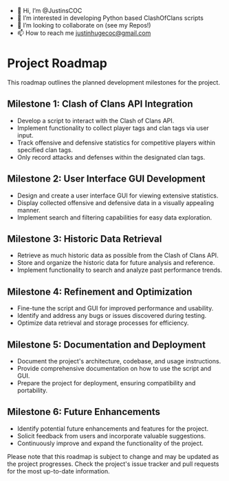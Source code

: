 - 👋 Hi, I’m @JustinsCOC
- 👀 I’m interested in developing Python based ClashOfClans scripts
- 💞️ I’m looking to collaborate on (see my Repos!)
- 📫 How to reach me justinhugecoc@gmail.com

# Project Roadmap

This roadmap outlines the planned development milestones for the project.

## Milestone 1: Clash of Clans API Integration
- Develop a script to interact with the Clash of Clans API.
- Implement functionality to collect player tags and clan tags via user input.
- Track offensive and defensive statistics for competitive players within specified clan tags.
- Only record attacks and defenses within the designated clan tags.

## Milestone 2: User Interface GUI Development
- Design and create a user interface GUI for viewing extensive statistics.
- Display collected offensive and defensive data in a visually appealing manner.
- Implement search and filtering capabilities for easy data exploration.

## Milestone 3: Historic Data Retrieval
- Retrieve as much historic data as possible from the Clash of Clans API.
- Store and organize the historic data for future analysis and reference.
- Implement functionality to search and analyze past performance trends.

## Milestone 4: Refinement and Optimization
- Fine-tune the script and GUI for improved performance and usability.
- Identify and address any bugs or issues discovered during testing.
- Optimize data retrieval and storage processes for efficiency.

## Milestone 5: Documentation and Deployment
- Document the project's architecture, codebase, and usage instructions.
- Provide comprehensive documentation on how to use the script and GUI.
- Prepare the project for deployment, ensuring compatibility and portability.

## Milestone 6: Future Enhancements
- Identify potential future enhancements and features for the project.
- Solicit feedback from users and incorporate valuable suggestions.
- Continuously improve and expand the functionality of the project.

Please note that this roadmap is subject to change and may be updated as the project progresses. Check the project's issue tracker and pull requests for the most up-to-date information.
